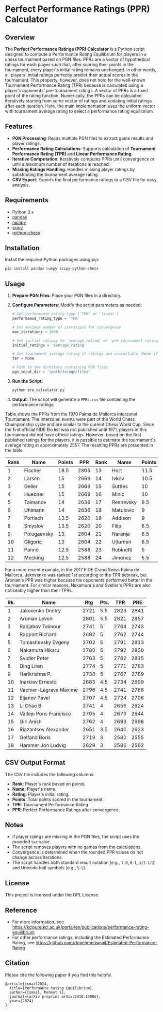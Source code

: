 # Perfect Performance Ratings (PPR) Calculator

## Overview

The **Perfect Performance Ratings (PPR) Calculator** is a Python script designed to compute a Performance Rating Equilibrium for players in a chess tournament based on PGN files. PPRs are a vector of hypothetical ratings for each player such that, after scoring their points in the tournament, every player's initial rating remains unchanged. In other words, all players' initial ratings perfectly predict their actual scores in the tournament. This property, however, does not hold for the well-known Tournament Performance Rating (TPR) because is calculated using a player's opponents' pre-tournament ratings. A vector of PPRs is a fixed point of the rating function. Numerically, the PPRs can be calculated iteratively starting from some vector of ratings and updating initial ratings after each iteration. Here, the main implementation uses the uniform vector with tournament average rating to select a performance rating equilibrium. 

## Features

- **PGN Processing**: Reads multiple PGN files to extract game results and player ratings.
- **Performance Rating Calculations**: Supports calculation of **Tournament Performance Rating (TPR)** and **Linear Performance Rating**.
- **Iterative Computation**: Iteratively computes PPRs until convergence or until a maximum number of iterations is reached.
- **Missing Ratings Handling**: Handles missing player ratings by substituting the tournament average rating.
- **CSV Export**: Exports the final performance ratings to a CSV file for easy analysis.

## Requirements

- Python 3.x
- [pandas](https://pandas.pydata.org/)
- [numpy](https://numpy.org/)
- [scipy](https://www.scipy.org/)
- [python-chess](https://python-chess.readthedocs.io/en/latest/)

## Installation

Install the required Python packages using pip:

```bash
pip install pandas numpy scipy python-chess
```

## Usage

1. **Prepare PGN Files**: Place your PGN files in a directory.

2. **Configure Parameters**: Modify the script parameters as needed:

   ```python
   # Set performance rating type ('TPR' or 'linear')
   performance_rating_type = 'TPR'
   
   # Set maximum number of iterations for convergence
   max_iterations = 1000
   
   # Set initial ratings to 'average_rating' or 'pre_tournament_ratings'
   initial_ratings = 'average_rating'
   
   # Set tournament average rating if ratings are unavailable (None if ratings are available)
   tar = None
   
   # Path to the directory containing PGN files
   pgn_input_dir = '/path/to/pgn/files'
   ```

3. **Run the Script**:

   ```bash
   python pre_calculator.py
   ```

4. **Output**: The script will generate a `PPRs.csv` file containing the performance ratings.

Table shows the PPRs from the 1970 Palma de Mallorca Interzonal Tournament. The Interzonal events were part of the World Chess Championship cycle and are similar to the current Chess World Cup. Since the first official FIDE Elo list was not published until 1971, players in this tournament did not have official ratings. However, based on the first published ratings for the players, it is possible to estimate the tournament's average rating at approximately 2557. The resulting PPRs are presented in the table.

| Rank | Name        | Points | PPR  | Rank | Name      | Points | PPR  |
|------|-------------|--------|------|------|-----------|--------|------|
| 1    | Fischer     | 18.5   | 2805 | 13   | Hort      | 11.5   | 2556 |
| 2    | Larsen      | 15     | 2669 | 14   | Ivkov     | 10.5   | 2525 |
| 3    | Geller      | 15     | 2669 | 15   | Suttles   | 10     | 2509 |
| 4    | Huebner     | 15     | 2669 | 16   | Minic     | 10     | 2509 |
| 5    | Taimanov    | 14     | 2636 | 17   | Reshevsky | 9.5    | 2493 |
| 6    | Uhlmann     | 14     | 2636 | 18   | Matulovic | 9      | 2477 |
| 7    | Portisch    | 13.5   | 2620 | 19   | Addison   | 9      | 2477 |
| 8    | Smyslov     | 13.5   | 2620 | 20   | Filip     | 8.5    | 2460 |
| 9    | Polugaevsky | 13     | 2604 | 21   | Naranja   | 8.5    | 2460 |
| 10   | Gligoric    | 13     | 2604 | 22   | Ujtumen   | 8.5    | 2460 |
| 11   | Panno       | 12.5   | 2588 | 23   | Rubinetti | 5      | 2350 |
| 12   | Mecking     | 12.5   | 2588 | 24   | Jimenez   | 5.5    | 2372 |

For a more recent example, in the 2017 FIDE Grand Swiss Palma de Mallorca, Jakovenko was ranked 1st according to the TPR tiebreak, but Aronian's PPR was higher because his opponents performed better in the tournament. For similar reasons, Nakamura's and Svidler's PPRs are also noticeably higher than their TPRs.

| Rk. | Name                   | Rtg  | Pts. | TPR  | PRE  |
| --- | ---------------------- | ---- | ---- | ---- | ---- |
| 1   | Jakovenko Dmitry       | 2721 | 5.5  | 2823 | 2841 |
| 2   | Aronian Levon          | 2801 | 5.5  | 2821 | 2857 |
| 3   | Radjabov Teimour       | 2741 | 5    | 2764 | 2743 |
| 4   | Rapport Richard        | 2692 | 5    | 2762 | 2744 |
| 5   | Tomashevsky Evgeny     | 2702 | 5    | 2791 | 2813 |
| 6   | Nakamura Hikaru        | 2780 | 5    | 2792 | 2830 |
| 7   | Svidler Peter          | 2763 | 5    | 2782 | 2815 |
| 8   | Ding Liren             | 2774 | 5    | 2771 | 2783 |
| 9   | Harikrishna P.         | 2738 | 5    | 2767 | 2789 |
| 10  | Inarkiev Ernesto       | 2683 | 4.5  | 2734 | 2699 |
| 11  | Vachier-Lagrave Maxime | 2796 | 4.5  | 2741 | 2768 |
| 12  | Eljanov Pavel          | 2707 | 4.5  | 2724 | 2706 |
| 13  | Li Chao B              | 2741 | 4    | 2656 | 2624 |
| 14  | Vallejo Pons Francisco | 2705 | 4    | 2679 | 2644 |
| 15  | Giri Anish             | 2762 | 4    | 2693 | 2696 |
| 16  | Riazantsev Alexander   | 2651 | 3.5  | 2640 | 2623 |
| 17  | Gelfand Boris          | 2719 | 3    | 2580 | 2555 |
| 18  | Hammer Jon Ludvig      | 2629 | 3    | 2586 | 2562 |

## CSV Output Format

The CSV file includes the following columns:

- **Rank**: Player's rank based on points.
- **Name**: Player's name.
- **Rating**: Player's initial rating.
- **Points**: Total points scored in the tournament.
- **TPR**: Tournament Performance Rating.
- **PPR**: Perfect Performance Ratings after convergence.

## Notes

- If player ratings are missing in the PGN files, the script uses the provided `tar` value.
- The script removes players with no games from the calculations.
- Convergence is determined when the rounded PPR values do not change across iterations.
- The script handles both standard result notation (e.g., `1-0`, `0-1`, `1/2-1/2`) and Unicode half symbols (e.g., `½-½`).

## License

This project is licensed under the GPL License.

## Reference
- For more information, see https://kclpure.kcl.ac.uk/portal/en/publications/performance-rating-equilibrium
- For other performance ratings, including the Estimated Performance Rating, see https://github.com/drmehmetismail/Estimated-Performance-Rating

## Citation
Please cite the following paper if you find this helpful.
```
@article{ismail2024,
  title={Performance Rating Equilibrium},
  author={Ismail, Mehmet S},
  journal={arXiv preprint arXiv:2410.19006},
  year={2024}
}
```
